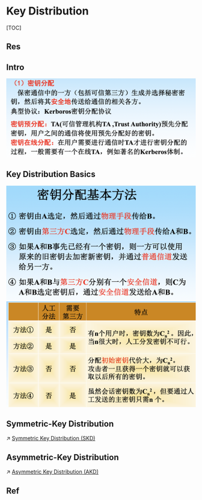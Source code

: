 # Key Distribution

[TOC]



## Res


## Intro

![](../../../../../../Assets/Pics/Screenshot%202023-05-24%20at%203.14.20%20PM.png)



## Key Distribution Basics

![](../../../../../../Assets/Pics/Screenshot%202023-05-24%20at%203.13.37%20PM.png)
![](../../../../../../Assets/Pics/Screenshot%202023-06-06%20at%209.07.27%20AM.png)



## Symmetric-Key Distribution
↗ [Symmetric Key Distribution (SKD)](Symmetric%20Key%20Distribution%20(SKD)/Symmetric%20Key%20Distribution%20(SKD).md)



## Asymmetric-Key Distribution
↗ [Asymmetric Key Distribution (AKD)](Asymmetric%20Key%20Distribution%20(AKD)/Asymmetric%20Key%20Distribution%20(AKD).md)



## Ref


